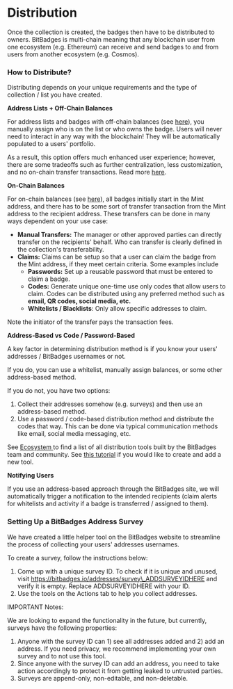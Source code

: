 # Distribution

Once the collection is created, the badges then have to be distributed to owners. BitBadges is multi-chain meaning that any blockchain user from one ecosystem (e.g. Ethereum) can receive and send badges to and from users from another ecosystem (e.g. Cosmos).

### How to Distribute?

Distributing depends on your unique requirements and the type of collection / list you have created.

**Address Lists + Off-Chain Balances**

For address lists and badges with off-chain balances (see [here](../concepts/balances-types.md)), you manually assign who is on the list or who owns the badge. Users will never need to interact in any way with the blockchain! They will be automatically populated to a users' portfolio.

As a result, this option offers much enhanced user experience; however, there are some tradeoffs such as further centralization, less customization, and no on-chain transfer transactions. Read more [here](../concepts/balances-types.md).

**On-Chain Balances**

For on-chain balances (see [here](../concepts/balances-types.md)), all badges initially start in the Mint address, and there has to be some sort of transfer transaction from the Mint address to the recipient address. These transfers can be done in many ways dependent on your use case:

* **Manual Transfers:** The manager or other approved parties can directly transfer on the recipients' behalf. Who can transfer is clearly defined in the collection's transferability.
* **Claims:** Claims can be setup so that a user can claim the badge from the Mint address, if they meet certain criteria. Some examples include
  * **Passwords:** Set up a reusable password that must be entered to claim a badge.
  * **Codes:** Generate unique one-time use only codes that allow users to claim. Codes can be distributed using any preferred method such as **email, QR codes, social media, etc.**
  * **Whitelists / Blacklists**: Only allow specific addresses to claim.

Note the initiator of the transfer pays the transaction fees.

**Address-Based vs Code / Password-Based**

A key factor in determining distribution method is if you know your users' addresses / BitBadges usernames or not.&#x20;

If you do, you can use a whitelist, manually assign balances, or some other address-based method.

If you do not, you have two options:

1. Collect their addresses somehow (e.g. surveys) and then use an address-based method.
2. Use a password / code-based distribution method and distribute the codes that way. This can be done via typical communication methods like email, social media messaging, etc.

See [Ecosystem ](../ecosystem.md)to find a list of all distribution tools built by the BitBadges team and community. See [this tutorial](../../for-developers/tutorials/build-a-distribution-tool.md) if you would like to create and add a new tool.

**Notifying Users**

If you use an address-based approach through the BitBadges site, we will automatically trigger a notification to the intended recipients (claim alerts for whitelists and activity if a badge is transferred / assigned to them).

### Setting Up a BitBadges Address Survey

We have created a little helper tool on the BitBadges website to streamline the process of collecting your users' addresses usernames.&#x20;

To create a survey, follow the instructions below:

1. Come up with a unique survey ID. To check if it is unique and unused, visit https://bitbadges.io/addresses/survey\_ADDSURVEYIDHERE and verify it is empty. Replace ADDSURVEYIDHERE with your ID.
2. Use the tools on the Actions tab to help you collect addresses.

IMPORTANT Notes:

We are looking to expand the functionality in the future, but currently, surveys have the following properties:

1. Anyone with the survey ID can 1) see all addresses added and 2) add an address. If you need privacy, we recommend implementing your own survey and to not use this tool.&#x20;
2. Since anyone with the survey ID can add an address, you need to take action accordingly to protect it from getting leaked to untrusted parties.
3. Surveys are append-only, non-editable, and non-deletable.
